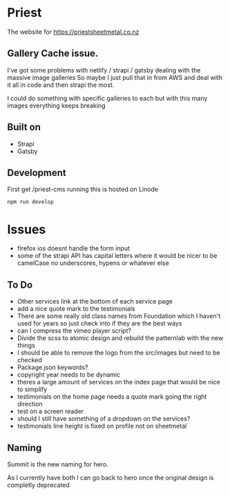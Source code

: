 # Priest

The website for https://priestsheetmetal.co.nz

## Gallery Cache issue.
I've got some problems with netlify / strapi / gatsby dealing with the massive image galleries
So maybe I just pull that in from AWS and deal with it all in code and then strapi the most.

I could do something with specific galleries to each but with this many images everything keeps breaking

## Built on

- Strapi
- Gatsby

## Development

First get /priest-cms running this is hosted on Linode

``` npm run develop ```

# Issues

- firefox ios doesnt handle the form input
- some of the strapi API has capital letters where it would be nicer to be camelCase no underscores, hypens or whatever else

## To Do

- Other services link at the bottom of each service page
- add a nice quote mark to the testimonials
- There are some really old class names from Foundation which I haven't used for years so just check into if they are the best ways
- can I compress the vimeo player script?
- Divide the scss to atomic design and rebuild the patternlab with the new things
- I should be able to remove the logo from the src/images but need to be checked
- Package.json keywords?
- copyright year needs to be dynamic
- theres a large amount of services on the index page that would be nice to simplify
- testimonials on the home page needs a quote mark going the right direction
- test on a screen reader
- should I still have something of a dropdown on the services?
- testimonials line height is fixed on profile not on sheetmetal

## Naming

Summit is the new naming for hero.

As I currently have both I can go back to hero once the original design is completly deprecated
